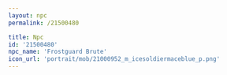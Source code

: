 ```yaml
---
layout: npc
permalink: /21500480

title: Npc
id: '21500480'
npc_name: 'Frostguard Brute'
icon_url: 'portrait/mob/21000952_m_icesoldiermaceblue_p.png'
---
```

